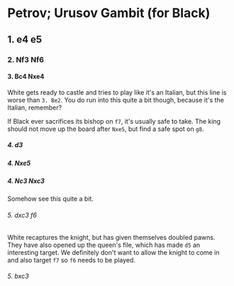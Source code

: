 # Petrov; Urusov Gambit (for Black)

## 1. e4 e5

### 2. Nf3 Nf6

#### 3. Bc4 Nxe4

White gets ready to castle and tries to play like it's an Italian, but this
line is worse than `3. Be2`. You do run into this quite a bit though, because 
it's the Italian, remember?

If Black ever sacrifices its bishop on `f7`, it's usually safe to take. The 
king should not move up the board after `Nxe5`, but find a safe spot on `g8`.

##### 4. d3 

##### 4. Nxe5

##### 4. Nc3 Nxc3

Somehow see this quite a bit.

###### 5. dxc3 f6

White recaptures the knight, but has given themselves doubled pawns. They have 
also opened up the queen's file, which has made `d5` an interesting target. We 
definitely don't want to allow the knight to come in and also target `f7` so 
`f6` needs to be played.


###### 5. bxc3
